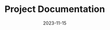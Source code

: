---
layout: post
title: Project Documentation
description: The enirety of your frontend repository can capture the history of your project.
date: 2023-11-15
hero_image: /ww3/assets/Main_Image.png
image: /ww3/assets/Main_Image.png
hero_height: is-large
hero_darken: true
tags: blog
series: example_blog_series
show_sidebar: false
---